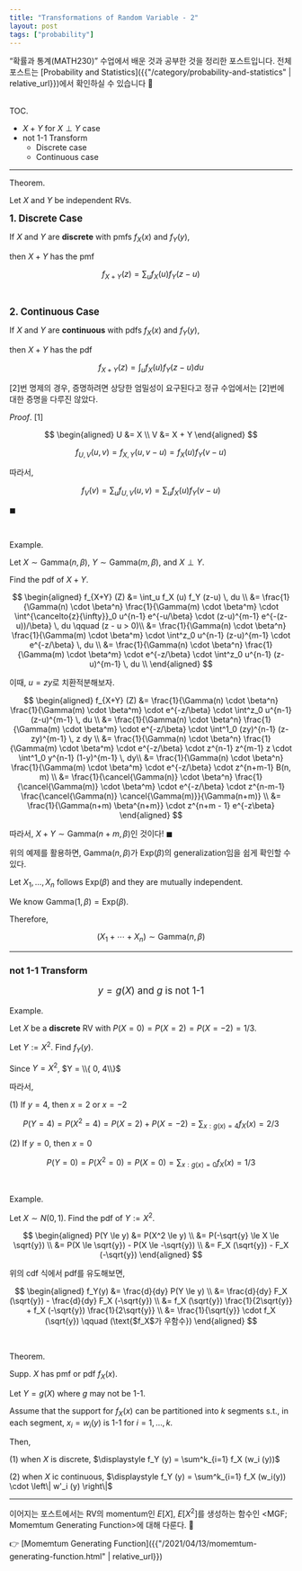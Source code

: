 ```yaml
---
title: "Transformations of Random Variable - 2"
layout: post
tags: ["probability"]
---
```


“확률과 통계(MATH230)” 수업에서 배운 것과 공부한 것을 정리한 포스트입니다. 전체 포스트는 [Probability and Statistics]({{"/category/probability-and-statistics" | relative_url}})에서 확인하실 수 있습니다 🎲

<br><span class="statement-title">TOC.</span><br>

- $X + Y$ for $X \perp Y$ case
- not 1-1 Transform
  - Discrete case
  - Continuous case

<hr/>

<span class="statement-title">Theorem.</span><br/>

Let $X$ and $Y$ be independent RVs.

<big>**1\. Discrete Case**</big>

If $X$ and $Y$ are **discrete** with pmfs $f_X(x)$ and $f_Y(y)$,

then $X+Y$ has the pmf

$$
f_{X+Y} (z) = \sum_u f_X(u) f_Y (z-u)
$$

<br/>

<big>**2\. Continuous Case**</big>

If $X$ and $Y$ are **continuous** with pdfs $f_X(x)$ and $f_Y(y)$,

then $X+Y$ has the pdf

$$
f_{X+Y}(z) = \int_u f_X(u) f_Y(z-u) du
$$

[2]번 명제의 경우, 증명하려면 상당한 엄밀성이 요구된다고 정규 수업에서는 [2]번에 대한 증명을 다루진 않았다.

<span class="statement-title">*Proof*.</span> [1]<br/>

<div class="math-statement" markdown="1">

$$
\begin{aligned}
U &= X \\
V &= X + Y
\end{aligned}
$$

$$
f_{U, V} (u, v) = f_{X, Y} (u, v-u) = f_X(u) f_Y(v-u)
$$

따라서,

$$
f_V (v) = \sum_u f_{U, V} (u, v) = \sum_u f_X(u) f_Y(v-u)
$$

$\blacksquare$

</div>

<br/>

<span class="statement-title">Example.</span><br/>

Let $X \sim \text{Gamma}(n, \beta)$, $Y \sim \text{Gamma}(m, \beta)$, and $X \perp Y$.

Find the pdf of $X+Y$.

<div class="math-statement" markdown="1">

$$
\begin{aligned}
f_{X+Y} (Z) &= \int_u f_X (u) f_Y (z-u) \, du \\
            &= \frac{1}{\Gamma(n) \cdot \beta^n} \frac{1}{\Gamma(m) \cdot \beta^m} \cdot \int^{\cancelto{z}{\infty}}_0 u^{n-1} e^{-u/\beta} \cdot (z-u)^{m-1} e^{-(z-u))/\beta} \, du \qquad (z - u > 0)\\
            &= \frac{1}{\Gamma(n) \cdot \beta^n} \frac{1}{\Gamma(m) \cdot \beta^m} \cdot \int^z_0 u^{n-1} (z-u)^{m-1} \cdot e^{-z/\beta} \, du \\
            &= \frac{1}{\Gamma(n) \cdot \beta^n} \frac{1}{\Gamma(m) \cdot \beta^m} \cdot e^{-z/\beta} \cdot \int^z_0 u^{n-1} (z-u)^{m-1} \, du \\
\end{aligned}
$$

이때, $u = zy$로 치환적분해보자.

$$
\begin{aligned}
f_{X+Y} (Z) &= \frac{1}{\Gamma(n) \cdot \beta^n} \frac{1}{\Gamma(m) \cdot \beta^m} \cdot e^{-z/\beta} \cdot \int^z_0 u^{n-1} (z-u)^{m-1} \, du \\
  &= \frac{1}{\Gamma(n) \cdot \beta^n} \frac{1}{\Gamma(m) \cdot \beta^m} \cdot e^{-z/\beta} \cdot \int^1_0 (zy)^{n-1} (z-zy)^{m-1} \, z dy \\
  &= \frac{1}{\Gamma(n) \cdot \beta^n} \frac{1}{\Gamma(m) \cdot \beta^m} \cdot e^{-z/\beta} \cdot z^{n-1} z^{m-1} z \cdot \int^1_0 y^{n-1} (1-y)^{m-1} \, dy\\
  &= \frac{1}{\Gamma(n) \cdot \beta^n} \frac{1}{\Gamma(m) \cdot \beta^m} \cdot e^{-z/\beta} \cdot z^{n+m-1} B(n, m) \\
  &= \frac{1}{\cancel{\Gamma(n)} \cdot \beta^n} \frac{1}{\cancel{\Gamma(m)} \cdot \beta^m} \cdot e^{-z/\beta} \cdot z^{n-m-1} \frac{\cancel{\Gamma(n)} \cancel{\Gamma(m)}}{\Gamma(n+m)} \\
  &= \frac{1}{\Gamma(n+m) \beta^{n+m}} \cdot z^{n+m - 1} e^{-z\beta}
\end{aligned}
$$

따라서, $X+Y \sim \text{Gamma}(n+m, \, \beta)$인 것이다! $\blacksquare$

</div>

위의 예제를 활용하면, $\text{Gamma}(n, \beta)$가 $\text{Exp}(\beta)$의 generalization임을 쉽게 확인할 수 있다.

Let $X_1, \dots, X_n$ follows $\text{Exp}(\beta)$ and they are mutually independent. 

We know $\text{Gamma}(1, \beta) = \text{Exp}(\beta)$.

Therefore, 

$$
(X_1 + \cdots + X_n) \sim \text{Gamma}(n, \beta)
$$

<hr/>

### not 1-1 Transform

<div style="text-align: center; font-size: larger;" markdown="1">

$y = g(X)$ and $g$ is not 1-1

</div>

<span class="statement-title">Example.</span><br/>

Let $X$ be a **discrete** RV with $P(X=0) = P(X=2) = P(X=-2) = 1/3$.

Let $Y := X^2$. Find $f_Y(y)$.

Since $Y = X^2$, $Y = \\{ 0, 4\\}$

따라서,

(1) If $y=4$, then $x=2$ or $x=-2$

$$
P(Y = 4) = P(X^2 = 4) = P(X=2) + P(X = -2) = \sum_{x: g(x)=4} f_X (x) = 2/3
$$

(2) If $y=0$, then $x=0$

$$
P(Y = 0) = P(X^2 = 0) = P(X=0) = \sum_{x: g(x) = 0} f_X (x) = 1/3
$$

<br/>

<span class="statement-title">Example.</span><br/>

Let $X \sim N(0, 1)$. Find the pdf of $Y := X^2$.

$$
\begin{aligned}  
P(Y \le y) &= P(X^2 \le y) \\
  &= P(-\sqrt{y} \le X \le \sqrt{y}) \\
  &= P(X \le \sqrt{y}) - P(X \le -\sqrt{y}) \\
  &= F_X (\sqrt{y}) - F_X (-\sqrt{y})
\end{aligned}
$$

위의 cdf 식에서 pdf를 유도해보면,

$$
\begin{aligned}
f_Y(y) &= \frac{d}{dy} P(Y \le y) \\
    &= \frac{d}{dy} F_X (\sqrt{y}) - \frac{d}{dy} F_X (-\sqrt{y}) \\
    &= f_X (\sqrt{y}) \frac{1}{2\sqrt{y}} + f_X (-\sqrt{y}) \frac{1}{2\sqrt{y}} \\
    &= \frac{1}{\sqrt{y}} \cdot f_X (\sqrt{y}) \qquad (\text{$f_X$가 우함수})
\end{aligned}
$$

<br/>

<span class="statement-title">Theorem.</span><br/>

Supp. $X$ has pmf or pdf $f_X (x)$. 

Let $Y = g(X)$ where $g$ may not be 1-1. 

Assume that the support for $f_X(x)$ can be partitioned into $k$ segments s.t., in each segment, $x_i = w_i(y)$ is 1-1 for $i=1, \dots, k$.

Then,

(1) when $X$ is discrete, $\displaystyle f_Y (y) = \sum^k_{i=1} f_X (w_i (y))$

(2) when $X$ ic continuous, $\displaystyle f_Y (y) = \sum^k_{i=1} f_X (w_i(y)) \cdot \left\| w'_i (y) \right\|$

<hr/>

이어지는 포스트에서는 RV의 momentum인 $E[X]$, $E[X^2]$를 생성하는 함수인 \<MGF; Momemtum Generating Function\>에 대해 다룬다. 🤩

👉 [Momemtum Generating Function]({{"/2021/04/13/momemtum-generating-function.html" | relative_url}})


